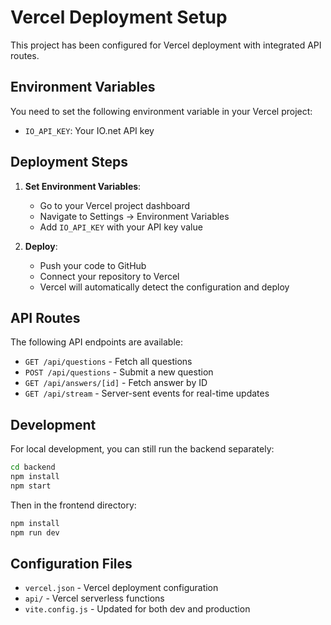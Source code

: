 # Vercel Deployment Setup

This project has been configured for Vercel deployment with integrated API routes.

## Environment Variables

You need to set the following environment variable in your Vercel project:

- `IO_API_KEY`: Your IO.net API key

## Deployment Steps

1. **Set Environment Variables**:
   - Go to your Vercel project dashboard
   - Navigate to Settings → Environment Variables
   - Add `IO_API_KEY` with your API key value

2. **Deploy**:
   - Push your code to GitHub
   - Connect your repository to Vercel
   - Vercel will automatically detect the configuration and deploy

## API Routes

The following API endpoints are available:

- `GET /api/questions` - Fetch all questions
- `POST /api/questions` - Submit a new question
- `GET /api/answers/[id]` - Fetch answer by ID
- `GET /api/stream` - Server-sent events for real-time updates

## Development

For local development, you can still run the backend separately:

```bash
cd backend
npm install
npm start
```

Then in the frontend directory:

```bash
npm install
npm run dev
```

## Configuration Files

- `vercel.json` - Vercel deployment configuration
- `api/` - Vercel serverless functions
- `vite.config.js` - Updated for both dev and production
